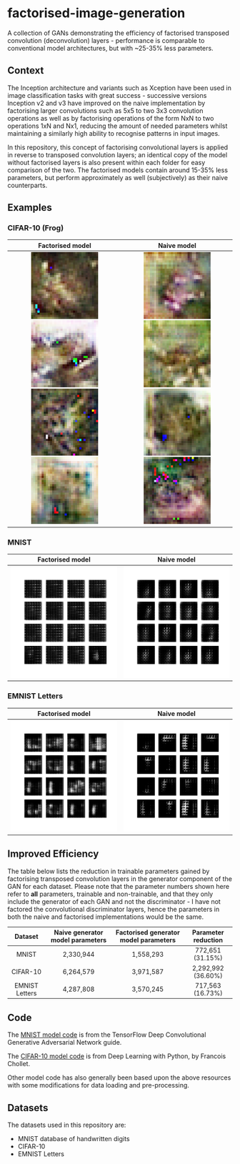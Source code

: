 # factorised-image-generation
A collection of GANs demonstrating the efficiency of factorised transposed convolution (deconvolution) layers - performance is comparable to conventional model architectures, but with ~25-35% less parameters.


## Context
The Inception architecture and variants such as Xception have been used in image classification tasks with great success - successive versions Inception v2 and v3 have improved on the naive implementation by factorising larger convolutions such as 5x5 to two 3x3 convolution operations as well as by factorising operations of the form NxN to two operations 1xN and Nx1, reducing the amount of needed parameters whilst maintaining a similarly high ability to recognise patterns in input images.

In this repository, this concept of factorising convolutional layers is applied in reverse to transposed convolution layers; an identical copy of the model without factorised layers is also present within each folder for easy comparison of the two. The factorised models contain around 15-35% less parameters, but perform approximately as well (subjectively) as their naive counterparts.


## Examples

### CIFAR-10 (Frog)

Factorised model             |  Naive model
:-------------------------:|:-------------------------:
<img src="examples/cifar-10/factorised_generated_frog9800.png" width="150" height="150"/> <img src="examples/cifar-10/factorised_generated_frog9900.png" width="150" height="150"/> <br> <img src="examples/cifar-10/factorised_generated_frog4900.png" width="150" height="150"/> <img src="examples/cifar-10/factorised_generated_frog5100.png" width="150" height="150"/> | <img src="examples/cifar-10/naive_generated_frog9800.png" width="150" height="150"/> <img src="examples/cifar-10/naive_generated_frog9900.png" width="150" height="150"/> <br> <img src="examples/cifar-10/naive_generated_frog4900.png" width="150" height="150"/> <img src="examples/cifar-10/naive_generated_frog5100.png" width="150" height="150"/>

### MNIST

Factorised model             |  Naive model
:-------------------------:|:-------------------------:
<img src="examples/mnist/factorised_mnist_numbers.gif" width="250" height="250"/> | <img src="examples/mnist/naive_mnist_numbers.gif" width="250" height="250"/>

### EMNIST Letters

Factorised model             |  Naive model
:-------------------------:|:-------------------------:
<img src="examples/emnist/factorised_emnist_letters.gif" width="250" height="250"/> | <img src="examples/emnist/naive_emnist_letters.gif" width="250" height="250"/>


## Improved Efficiency
The table below lists the reduction in trainable parameters gained by factorising transposed convolution layers in the generator component of the GAN for each dataset. Please note that the parameter numbers shown here refer to **all** parameters, trainable and non-trainable, and that they only include the generator of each GAN and not the discriminator - I have not factored the convolutional discriminator layers, hence the parameters in both the naive and factorised implementations would be the same.

Dataset                    |  Naive generator model parameters | Factorised generator model parameters | Parameter reduction
:-------------------------:|:---------------------------------:|:-------------------------------------:|:-------------------------:
MNIST                      | 2,330,944                         | 1,558,293                             | 772,651 (31.15%)
CIFAR-10                   | 6,264,579                         | 3,971,587                             | 2,292,992 (36.60%)
EMNIST Letters             | 4,287,808                         | 3,570,245                             | 717,563 (16.73%)


## Code
The [MNIST model code](https://www.tensorflow.org/tutorials/generative/dcgan) is from the TensorFlow Deep Convolutional Generative Adversarial Network guide.

The [CIFAR-10 model code](https://colab.research.google.com/github/fchollet/deep-learning-with-python-notebooks/blob/master/chapter12_part05_gans.ipynb) is from Deep Learning with Python, by Francois Chollet.

Other model code has also generally been based upon the above resources with some modifications for data loading and pre-processing.


## Datasets
The datasets used in this repository are:
- MNIST database of handwritten digits
- CIFAR-10
- EMNIST Letters
